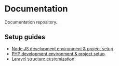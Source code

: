 # Documentation

Documentation repository.

## Setup guides

- [Node JS development environment & project setup](https://github.com/fSchettino/Documentation/blob/master/NodeJS-environment-and-project-setup.md).
- [PHP development environment & project setup](https://github.com/fSchettino/Documentation/blob/master/PHP-environment-and-project-setup.md).
- [Laravel structure customization](https://github.com/fSchettino/Documentation/blob/master/Laravel-structure-customization.md).
